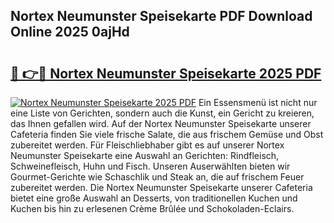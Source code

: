 ## Nortex Neumunster Speisekarte PDF Download Online 2025 0ajHd

# <h2><a href="http://gce5kh.nevu.top/?p=Nortex+Neumunster+Speisekarte">🔗 👉🔴 Nortex Neumunster Speisekarte 2025 PDF</a></h2>

[![Nortex Neumunster Speisekarte 2025 PDF](https://i.imgur.com/dBaPXMq.png)](http://gce5kh.nevu.top/?p=Nortex+Neumunster+Speisekarte)
Ein Essensmenü ist nicht nur eine Liste von Gerichten, sondern auch die Kunst, ein Gericht zu kreieren, das Ihnen gefallen wird. Auf der Nortex Neumunster Speisekarte unserer Cafeteria finden Sie viele frische Salate, die aus frischem Gemüse und Obst zubereitet werden. Für Fleischliebhaber gibt es auf unserer Nortex Neumunster Speisekarte eine Auswahl an Gerichten: Rindfleisch, Schweinefleisch, Huhn und Fisch. Unseren Auserwählten bieten wir Gourmet-Gerichte wie Schaschlik und Steak an, die auf frischem Feuer zubereitet werden. Die Nortex Neumunster Speisekarte unserer Cafeteria bietet eine große Auswahl an Desserts, von traditionellen Kuchen und Kuchen bis hin zu erlesenen Crème Brûlée und Schokoladen-Eclairs.

